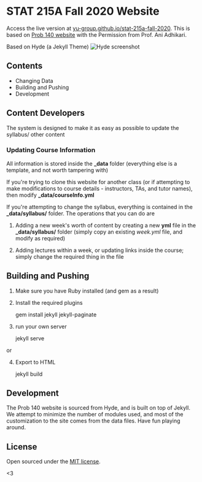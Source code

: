 # STAT 215A Fall 2020 Website

Access the live version at [yu-group.github.io/stat-215a-fall-2020](https://yu-group.github.io/stat-215a-fall-2020/).
This is based on [Prob 140 website](https://github.com/prob140/prob140.github.io) with the Permission from Prof. Ani Adhikari.

Based on Hyde (a Jekyll Theme)
![Hyde screenshot](https://f.cloud.github.com/assets/98681/1831228/42af6c6a-7384-11e3-98fb-e0b923ee0468.png)


## Contents

- Changing Data
- Building and Pushing
- Development


## Content Developers

The system is designed to make it as easy as possible to update the syllabus/ other content

### Updating Course Information

All information is stored inside the **_data** folder (everything else is a template, and not worth tampering with)


If you're trying to clone this website for another class (or if attempting to make modifications to course details - instructors, TAs, and tutor names), then modify **_data/courseInfo.yml**

If you're attempting to change the syllabus, everything is contained in the **_data/syllabus/** folder. The operations that you can do are

1) Adding a new week's worth of content by creating a new **yml** file in the **_data/syllabus/** folder (simply copy an existing *week.yml* file, and modify as required)

2) Adding lectures within a week, or updating links inside the course; simply change the required thing in the file 


## Building and Pushing 

1) Make sure you have Ruby installed (and gem as a result)
2) Install the required plugins
    
    gem install jekyll jekyll-paginate

3) run your own server
    
    jekyll serve

or 

4) Export to HTML

    jekyll build


## Development

The Prob 140 website is sourced from Hyde, and is built on top of Jekyll. We attempt to minimize the number of modules used, and most of the customization to the site comes from the data files. Have fun playing around.


## License

Open sourced under the [MIT license](LICENSE.md).

<3
